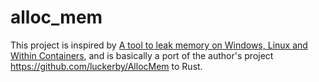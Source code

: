 # alloc_mem

This project is inspired by [A tool to leak memory on Windows, Linux and Within Containers](https://mihai-albert.com/2021/09/30/a-tool-to-leak-memory-on-windows-linux-and-within-containers/),
and is basically a port of the author's project https://github.com/luckerby/AllocMem to Rust.